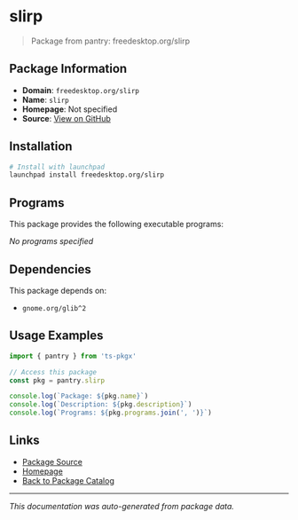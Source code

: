 # slirp

> Package from pantry: freedesktop.org/slirp

## Package Information

- **Domain**: `freedesktop.org/slirp`
- **Name**: `slirp`
- **Homepage**: Not specified
- **Source**: [View on GitHub](https://github.com/pkgxdev/pantry/tree/main/projects/freedesktop.org/slirp/package.yml)

## Installation

```bash
# Install with launchpad
launchpad install freedesktop.org/slirp
```

## Programs

This package provides the following executable programs:

*No programs specified*

## Dependencies

This package depends on:

- `gnome.org/glib^2`

## Usage Examples

```typescript
import { pantry } from 'ts-pkgx'

// Access this package
const pkg = pantry.slirp

console.log(`Package: ${pkg.name}`)
console.log(`Description: ${pkg.description}`)
console.log(`Programs: ${pkg.programs.join(', ')}`)
```

## Links

- [Package Source](https://github.com/pkgxdev/pantry/tree/main/projects/freedesktop.org/slirp/package.yml)
- [Homepage](#)
- [Back to Package Catalog](../../../package-catalog.md)

---

*This documentation was auto-generated from package data.*
